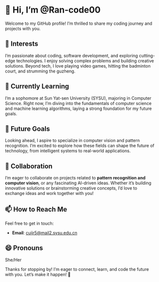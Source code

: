 # 👋 Hi, I’m @Ran-code00
Welcome to my GitHub profile! I’m thrilled to share my coding journey and projects with you.

## 👀 Interests
I’m passionate about coding, software development, and exploring cutting-edge technologies. I enjoy solving complex problems and building creative solutions. Beyond tech, I love playing video games, hitting the badminton court, and strumming the guzheng.

## 🌱 Currently Learning
I’m a sophomore at Sun Yat-sen University (SYSU), majoring in Computer Science. Right now, I’m diving into the fundamentals of computer science and machine learning algorithms, laying a strong foundation for my future goals.

## 🔮 Future Goals
Looking ahead, I aspire to specialize in computer vision and pattern recognition. I’m excited to explore how these fields can shape the future of technology, from intelligent systems to real-world applications.

## 💞️ Collaboration
I’m eager to collaborate on projects related to **pattern recognition and computer vision**, or any fascinating AI-driven ideas. Whether it’s building innovative solutions or brainstorming creative concepts, I’d love to exchange ideas and work together with you!

## 📫 How to Reach Me
Feel free to get in touch:
- **Email**: cuijr5@mail2.sysu.edu.cn

## 😄 Pronouns
She/Her

Thanks for stopping by! I’m eager to connect, learn, and code the future with you. Let’s make it happen! 🚀

